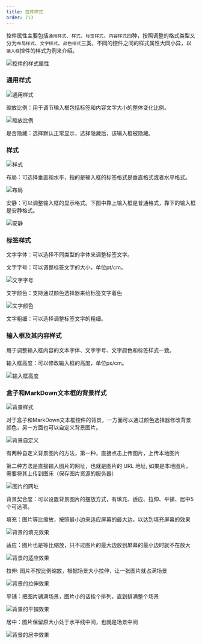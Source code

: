 ```yaml
---
title: 控件样式
order: 713
---
```


控件属性主要包括`通用样式`、`样式`、`标签样式`、`内容样式`四种，按照调整的格式类型又分为`布局样式`、`文字样式`、`颜色样式`三类，不同的控件之间的样式属性大同小异，以`输入框`控件的样式为例来介绍。

![控件的样式属性](./控件的样式属性.png "控件的样式属性")

### 通用样式

![通用样式](./通用样式.png "通用样式")

缩放比例：用于调节输入框包括标签和内容文字大小的整体变化比例。

![缩放比例](./缩放比例.png "缩放比例")

是否隐藏：选择默认正常显示，选择隐藏后，该输入框被隐藏。

### 样式

![样式](./样式.png "样式")

布局：可选择垂直和水平，指的是输入框的标签格式是垂直格式或者水平格式。

![布局](./布局.png "布局")

安静：可以调整输入框的显示格式。下图中靠上输入框是普通格式，靠下的输入框是安静格式。

![安静](./安静.png "安静")

### 标签样式

文字字体：可以选择不同类型的字体来调整标签文字。

文字字号：可以调整标签文字的大小，单位pt/cm。

![文字字号](./文字字号.png "文字字号")

文字颜色：支持通过颜色选择器来给标签文字着色

![文字颜色](./文字颜色.png "文字颜色")

文字粗细：可以选择调整标签文字的粗细。

### 输入框及其内容样式

用于调整输入框内容的文本字体、文字字号、文字颜色和标签样式一致。

输入框高度：可以修改输入框的高度，单位px/cm。

![输入框高度](./输入框高度.png "输入框高度")

### 盒子和MarkDown文本框的背景样式

![背景样式](./背景样式.png "背景样式")

对于盒子和MarkDown文本框控件的背景，一方面可以通过颜色选择器修改背景颜色，另一方面也可以自定义背景图片。

![背景自定义](./背景自定义.png "背景自定义")

有两种自定义背景图片的方法，第一种，直接点击上传图片，上传本地图片

第二种方法是直接输入图片的网址，也就是图片的 URL 地址, 如果是本地图片，需要将其上传到图床（保存图片资源的服务器）

![图片的网址](./图片的网址.png "图片的网址")

背景契合度：可以设置背景图片的摆放方式，有填充、适应、拉伸、平铺、居中5个可选项。

填充：图片等比缩放，按照最小边来适应屏幕的最大边，以达到填充屏幕的效果

![背景的填充效果](./背景的填充效果.png "背景的填充效果")

适应：图片也是等比缩放，只不过图片的最大边放到屏幕的最小边时就不在放大

![背景的适应效果](./背景的适应效果.png "背景的适应效果")

拉伸:  图片不按比例缩放，根据场景大小拉伸，让一张图片就占满场景

![背景的拉伸效果](./背景的拉伸效果.png "背景的拉伸效果")

平铺：把图片铺满场景，图片小的话挨个排列，直到排满整个场景

![背景的平铺效果](./背景的平铺效果.png "背景的平铺效果")

居中：图片保留原大小处于水平线中间，也就是场景中间

![背景的居中效果](./背景的居中效果.png "背景的居中效果")
